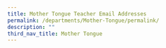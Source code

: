 ```yaml
---
title: Mother Tongue Teacher Email Addresses
permalink: /departments/Mother-Tongue/permalink/
description: ""
third_nav_title: Mother Tongue
---
```

